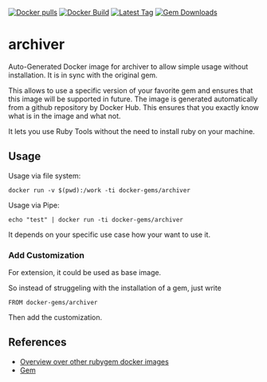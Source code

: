 [![Docker pulls](https://img.shields.io/docker/pulls/rubygem/archiver.svg)](https://hub.docker.com/r/rubygem/archiver/)
[![Docker Build](https://img.shields.io/docker/automated/rubygem/archiver.svg)](https://hub.docker.com/r/rubygem/archiver/)
[![Latest Tag](https://img.shields.io/github/tag/docker-rubygem/archiver.svg)](https://hub.docker.com/r/rubygem/archiver/)
[![Gem Downloads](https://img.shields.io/gem/dt/archiver.svg)](https://rubygems.org/gems/archiver/)
# archiver

Auto-Generated Docker image for archiver to allow simple usage without installation.
It is in sync with the original gem.

This allows to use a specific version of your favorite gem and ensures that this image will be supported in future.
The image is generated automatically from a github repository by Docker Hub.
This ensures that you exactly know what is in the image and what not.

It lets you use Ruby Tools without the need to install ruby on your machine.

## Usage

Usage via file system:

`docker run -v $(pwd):/work -ti docker-gems/archiver`

Usage via Pipe:

`echo "test" | docker run -ti docker-gems/archiver`

It depends on your specific use case how your want to use it.

### Add Customization

For extension, it could be used as base image.

So instead of struggeling with the installation of a gem, just write

`FROM docker-gems/archiver`

Then add the customization.

## References

 - [Overview over other rubygem docker images](https://github.com/thinkbot/docker-rubygem)
 - [Gem](https://rubygems.org/gems/archiver/)
